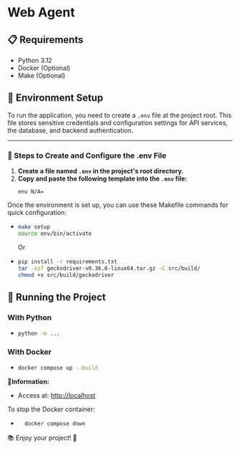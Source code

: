 # Web Agent

## 📋 Requirements

- Python 3.12
- Docker (Optional)
- Make (Optional)

## 🔧 Environment Setup

To run the application, you need to create a `.env` file at the project root. This file stores sensitive credentials and configuration settings for API services, the database, and backend authentication.

---

### 📄 Steps to Create and Configure the .env File

1. **Create a file named `.env` in the project's root directory.**
2. **Copy and paste the following template into the `.env` file:**
   ```
   env N/A=
   ```

Once the environment is set up, you can use these Makefile commands for quick configuration:

- ```bash
  make setup
  source env/bin/activate
  ```
  Or
- ```bash
  pip install -r requirements.txt
  tar -xzf geckodriver-v0.36.0-linux64.tar.gz -C src/build/
  chmod +x src/build/geckodriver
  ```

## 🚀 Running the Project

### With Python

- ```bash
  python -m ...
  ```

### With Docker

- ```bash
  docker compose up --build
  ```

🔗**Information:**

- Access at: [http://localhost](http://localhost)

To stop the Docker container:

- ```bash
    docker compose down
  ```

📚 Enjoy your project! 🌟